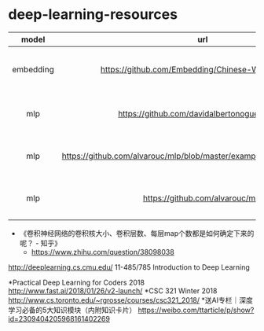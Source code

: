 # deep-learning-resources

| model | url | des | 
| :-: | :-: | :-: | 
| embedding | https://github.com/Embedding/Chinese-Word-Vectors | 100+ Chinese Word Vectors 上百种预训练中文词向量 |
| mlp | https://github.com/davidalbertonogueira/MLP| Simple multilayer perceptron c++ implementation. |
| mlp | https://github.com/alvarouc/mlp/blob/master/examples/moon_sklearn.ipynb | Multilayer Perceptron Keras wrapper for sklearn |
| mlp | https://github.com/alvarouc/mlp | Multilayer Perceptron Keras wrapper for sklearn |


* 《卷积神经网络的卷积核大小、卷积层数、每层map个数都是如何确定下来的呢？ - 知乎》
  * https://www.zhihu.com/question/38098038


http://deeplearning.cs.cmu.edu/
 11-485/785 Introduction to Deep Learning
 
*Practical Deep Learning for Coders 2018 
 http://www.fast.ai/2018/01/26/v2-launch/
*CSC 321 Winter 2018
 http://www.cs.toronto.edu/~rgrosse/courses/csc321_2018/
*送AI专栏｜深度学习必备的5大知识模块（内附知识卡片）
 https://weibo.com/ttarticle/p/show?id=2309404205968161402269
